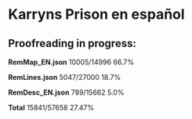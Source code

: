 # Karryns Prison en español  

## Proofreading in progress:  

**RemMap_EN.json**  10005/14996  66.7%  
  
**RemLines.json**   5047/27000  18.7%
  
**RemDesc_EN.json** 789/15662  5.0%  
  
**Total**   15841/57658  27.47%
  
